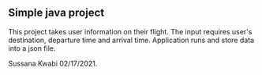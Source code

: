 ## Simple java project
This project takes user information on their flight. The input requires user's destination, departure time and arrival time.
Application runs and store data into a json file.

Sussana Kwabi  02/17/2021.
